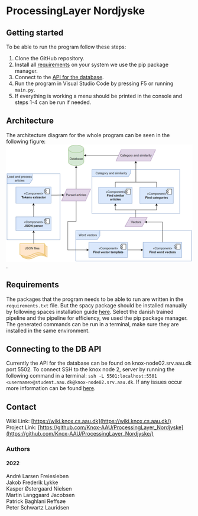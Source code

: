 # ProcessingLayer Nordjyske
## Getting started
To be able to run the program follow these steps:
1. Clone the GitHub repository.
2. Install all [requirements](#Requirements) on your system we use the pip package manager.
3. Connect to the [API for the database](#connecting-to-the-db-api).
4. Run the program in Visual Studio Code by pressing F5 or running `main.py`.
5. If everything is working a menu should be printed in the console and steps 1-4 can be run if needed.

## Architecture
The architecture diagram for the whole program can be seen in the following figure:
![Architecture diagram](https://raw.githubusercontent.com/Knox-AAU/ProcessingLayer_Nordjyske/main/images/fullArchitectureDiagram.png).

## Requirements
The packages that the program needs to be able to run are written in the `requirements.txt` file. But the spacy package should be installed manually by following spaces installation guide [here](https://spacy.io/usage). Select the danish trained pipeline and the pipeline for efficiency, we used the pip package manager. The generated commands can be run in a terminal, make sure they are installed in the same environment.

## Connecting to the DB API
Currently the API for the database can be found on knox-node02.srv.aau.dk port 5502. To connect SSH to the knox node 2, server by running the following command in a terminal: `ssh -L 5501:localhost:5501 <username>@student.aau.dk@knox-node02.srv.aau.dk`. If any issues occur more information can be found [here](https://wiki.knox.cs.aau.dk/en/Database/DocumentDataAPI/Introduction).

## Contact
Wiki Link: [https://wiki.knox.cs.aau.dk](https://wiki.knox.cs.aau.dk/) \
Project Link: [https://github.com/Knox-AAU/ProcessingLayer_Nordjyske](https://github.com/Knox-AAU/ProcessingLayer_Nordjyske/)
### Authors
#### 2022
André Larsen Freiesleben \
Jakob Frederik Lykke \
Kasper Østergaard Nielsen \
Martin Langgaard Jacobsen \
Patrick Baghlani Reffsøe \
Peter Schwartz Lauridsen 